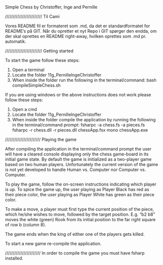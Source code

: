 Simple Chess
by Christoffer, Inge and Pernille

////////////////////////
Til Cami

Vores README fil er formateret som .md, da det er standardformatet for README’s på GIT. Når du opretter et nyt Repo i GIT spørger den endda, om der skal oprettes en README right-away, hvilken oprettes som .md pr. automatik.

////////////////////////
Getting started

To start the game follow these steps:
1. Open a terminal
2. Locate the folder 11g_PernilleIngeChristoffer
3. When inside the folder run the following in the terminal/command: bash compileSimpleChess.sh

If you are using windows or the above instructions does not work please follow these steps:
1. Open a cmd
2. Locate the folder  11g_PernilleIngeChristoffer
3. When inside the folder compile the application by running the following in the terminal/command prompt:
fsharpc -a chess.fs -a pieces.fs
fsharpc -r chess.dll -r pieces.dll chessApp.fsx
mono chessApp.exe

///////////////////////
Playing the game

After compiling the application in the terminal/command prompt the user will have a cleared console displaying only the chess game-board in its initial game state.
By default the game is initialized as a two-player game based on two human players. Unfortunately the current version of the game is not yet developed to handle Human vs. Computer nor Computer vs. Computer.

To play the game, follow the on-screen instructions indicating which player is up. To spice the game up, the user playing as Player Black has red as their piece color, the user playing as Player White has green as their piece color.

To make a move, a player must first type the current position of the piece, which he/she wishes to move, followed by the target position. E.g. “b2 b8” moves the white (green) Rook from its initial position to the far right square of row b (column 8).

The game ends when the king of either one of the players gets killed.

To start a new game re-compile the application.

///////////////////////
In order to compile the game you must have fsharp installed.